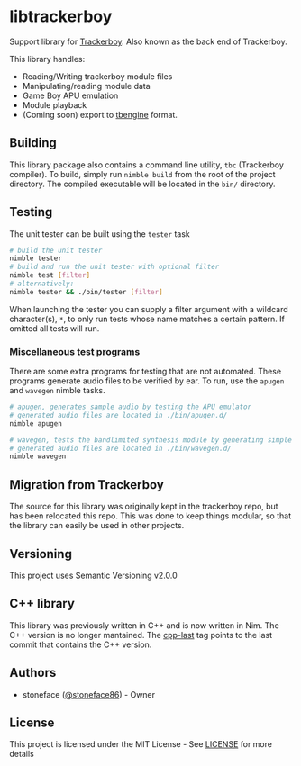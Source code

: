
# libtrackerboy

Support library for [Trackerboy](https://github.com/stoneface86/trackerboy).
Also known as the back end of Trackerboy.

This library handles:
 * Reading/Writing trackerboy module files
 * Manipulating/reading module data
 * Game Boy APU emulation
 * Module playback
 * (Coming soon) export to [tbengine](https://github.com/stoneface86/tbengine) format.

## Building

This library package also contains a command line utility, `tbc`
(Trackerboy compiler). To build, simply run `nimble build` from the root of
the project directory. The compiled executable will be located in the `bin/`
directory.

## Testing

The unit tester can be built using the `tester` task
```sh
# build the unit tester
nimble tester
# build and run the unit tester with optional filter
nimble test [filter]
# alternatively:
nimble tester && ./bin/tester [filter]
```

When launching the tester you can supply a filter argument with a wildcard
character(s), `*`, to only run tests whose name matches a certain pattern. If
omitted all tests will run.

### Miscellaneous test programs

There are some extra programs for testing that are not automated. These programs
generate audio files to be verified by ear. To run, use the `apugen` and `wavegen`
nimble tasks.

```sh
# apugen, generates sample audio by testing the APU emulator
# generated audio files are located in ./bin/apugen.d/
nimble apugen

# wavegen, tests the bandlimited synthesis module by generating simple square tones
# generated audio files are located in ./bin/wavegen.d/
nimble wavegen
```

## Migration from Trackerboy

The source for this library was originally kept in the trackerboy repo, but has
been relocated this repo. This was done to keep things modular, so that the
library can easily be used in other projects.

## Versioning

This project uses Semantic Versioning v2.0.0

## C++ library

This library was previously written in C++ and is now written in Nim. The C++
version is no longer mantained. The [cpp-last][1] tag
points to the last commit that contains the C++ version.

[1]: https://github.com/stoneface86/libtrackerboy/releases/tag/cpp-last

## Authors

 * stoneface ([@stoneface86](https://github.com/stoneface86)) - Owner

## License

This project is licensed under the MIT License - See [LICENSE](LICENSE) for more details
